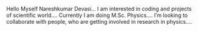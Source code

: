 Hello Myself Nareshkumar Devasi...
I am interested in coding and projects of scientific world....
Currently I am doing M.Sc. Physics....
I’m looking to collaborate with people, who are getting involved in research in physics....


<!---
Nareshkumar231/Nareshkumar231 is a ✨ special ✨ repository because its `README.md` (this file) appears on your GitHub profile.
You can click the Preview link to take a look at your changes.
--->
